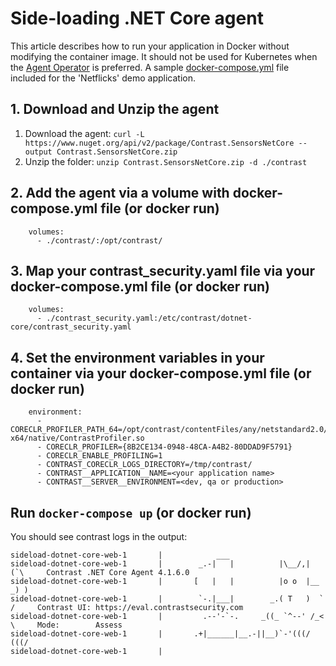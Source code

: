 # Side-loading .NET Core agent

This article describes how to run your application in Docker without modifying the container image. It should not be used for Kubernetes when the [Agent Operator](https://docs.contrastsecurity.com/en/install-agent-operator.html) is preferred. A sample [docker-compose.yml](docker-compose.yml) file included for the 'Netflicks' demo application.

## 1. Download and Unzip the agent

1. Download the agent: `curl -L https://www.nuget.org/api/v2/package/Contrast.SensorsNetCore --output Contrast.SensorsNetCore.zip`
2. Unzip the folder: `unzip Contrast.SensorsNetCore.zip -d ./contrast`

## 2. Add the agent via a volume with docker-compose.yml file (or docker run)
```
    volumes:
      - ./contrast/:/opt/contrast/
```

## 3. Map your contrast_security.yaml file via your docker-compose.yml file (or docker run)
```
    volumes:
      - ./contrast_security.yaml:/etc/contrast/dotnet-core/contrast_security.yaml
```

## 4. Set the environment variables in your container via your docker-compose.yml file (or docker run)

```
    environment:
      - CORECLR_PROFILER_PATH_64=/opt/contrast/contentFiles/any/netstandard2.0/contrast/runtimes/linux-x64/native/ContrastProfiler.so
      - CORECLR_PROFILER={8B2CE134-0948-48CA-A4B2-80DDAD9F5791}
      - CORECLR_ENABLE_PROFILING=1
      - CONTRAST_CORECLR_LOGS_DIRECTORY=/tmp/contrast/
      - CONTRAST__APPLICATION__NAME=<your application name>
      - CONTRAST__SERVER__ENVIRONMENT=<dev, qa or production>
```

## Run `docker-compose up` (or docker run)

You should see contrast logs in the output:

```
sideload-dotnet-core-web-1       |            ___                             
sideload-dotnet-core-web-1       |        _.-|   |          |\__/,|   (`\     Contrast .NET Core Agent 4.1.6.0
sideload-dotnet-core-web-1       |       [   |   |          |o o  |__ _) )    
sideload-dotnet-core-web-1       |        `-.|___|        _.( T   )  `  /     Contrast UI: https://eval.contrastsecurity.com
sideload-dotnet-core-web-1       |         .--'-`-.     _((_ `^--' /_<  \     Mode:        Assess
sideload-dotnet-core-web-1       |       .+|______|__.-||__)`-'(((/  (((/     
sideload-dotnet-core-web-1       | 
```